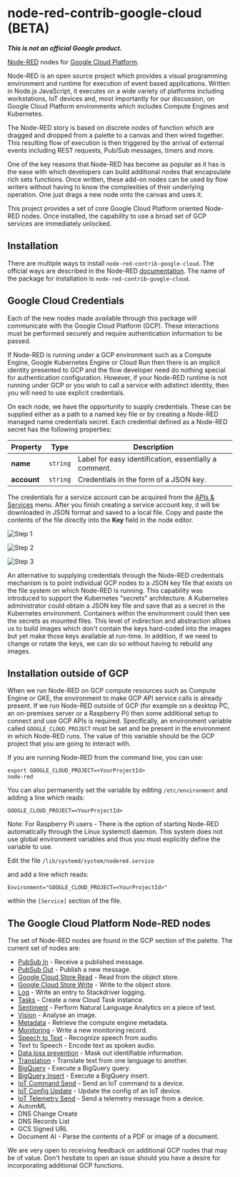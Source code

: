 node-red-contrib-google-cloud **(BETA)**
=====================================

**_This is not an official Google product._**

[Node-RED](http://nodered.org) nodes for [Google Cloud Platform](https://cloud.google.com/).

Node-RED is an open source project which provides a visual programming environment and runtime for execution of event based applications.  Written in Node.js
JavaScript, it executes on a wide variety of platforms including workstations, IoT devices and, most importantly for our discussion, on Google Cloud Platform
environments which includes Compute Engines and Kubernetes.

The Node-RED story is based on discrete *nodes* of function which are dragged and dropped from a palette to a canvas and then wired together.  This
resulting flow of execution is then triggered by the arrival of external events including REST requests, Pub/Sub messages, timers and more.

One of the key reasons that Node-RED has become as popular as it has is the ease with which developers can build additional nodes that encapsulate rich
sets functions.  Once written, these add-on nodes can be used by flow writers without having to know the complexities of their underlying operation.  One just drags 
a new node onto the canvas and uses it.

This project provides a set of core Google Cloud Platform oriented Node-RED nodes.  Once installed, the capability to use a broad set of GCP services are immediately unlocked.

## Installation

There are multiple ways to install `node-red-contrib-google-cloud`. The official ways are described in the Node-RED [documentation](https://nodered.org/docs/getting-started/adding-nodes).  The name of the package for installation is `node-red-contrib-google-cloud`.

## Google Cloud Credentials

Each of the new nodes made available through this package will communicate with the Google Cloud Platform (GCP).  These interactions must be performed securely and require authentication information to be passed.

If Node-RED is running under a GCP environment such as a Compute Engine, Google Kubernetes Engine or Cloud Run then there is an implicit identity presented
to GCP and the flow developer need do nothing special for authentication configuration.  However, if your Node-RED runtime is not running
under GCP or you wish to call a service with adistinct identity, then you will need to use explicit credentials.

On each node, we have the opportunity to supply credentials.  These can be supplied either as a path to a named key file or by creating a Node-RED managed name credentials secret.  Each credential defined as a Node-RED secret has the following properties:


| Property    | Type     | Description                                          |
| ----------- | -------- | ---------------------------------------------------- |
| **name**    | `string` | Label for easy identification, essentially a comment. |
| **account** | `string` | Credentials in the form of a JSON key.               |

The credentials for a service account can be acquired from the [APIs & Services](https://console.cloud.google.com/apis/credentials) menu. After you finish creating a service account key, it will be downloaded in JSON format and saved to a local file.
Copy and paste the contents of the file directly into the **Key** field in the node editor.

![Step 1](docs/images/credentials1.png)

![Step 2](docs/images/credentials2.png)

![Step 3](docs/images/credentials3.png)

An alternative to supplying credentials through the  Node-RED credentials mechanism is to point individual GCP nodes to a JSON key file that exists on the file system on which Node-RED is running.  This capability was introduced to support the Kubernetes "secrets" architecture.  A Kubernetes administrator could obtain a JSON key file and save that as a secret in the Kubernetes environment.  Containers within the environment could then see the secrets as mounted files.  This level of indirection and abstraction allows us to build images which don't contain the keys hard-coded into the images but yet make those keys available at run-time.  In addition, if we need to change or rotate the keys, we can do so without having to rebuild any images.

## Installation outside of GCP

When we run Node-RED on GCP compute resources such as Compute Engine or GKE, the environment to make GCP API service calls is already present.  If we run Node-RED outside of GCP (for example on a desktop PC, an on-premises server or a Raspberry Pi) then some additional setup to connect and use GCP APIs is required.  Specifically, an environment variable called `GOOGLE_CLOUD_PROJECT` must be set and be present in the environment in which Node-RED runs.  The value of this variable should be the GCP project that you are going to interact with.

If you are running Node-RED from the command line, you can use:

```
export GOOGLE_CLOUD_PROJECT=<YourProjectId>
node-red
```

You can also permanently set the variable by editing `/etc/environment` and adding a line which reads:

```
GOOGLE_CLOUD_PROJECT=<YourProjectId>
```

Note: For Raspberry Pi users - There is the option of starting Node-RED automatically through the Linux systemctl daemon.  This system does not use global environment variables and thus you must explicitly define the variable to use.

Edit the file `/lib/systemd/system/nodered.service`

and add a line which reads:

```
Environment="GOOGLE_CLOUD_PROJECT=<YourProjectId>"
```

within the `[Service]` section of the file.


## The Google Cloud Platform Node-RED nodes

The set of Node-RED nodes are found in the GCP section of the palette.  The current set of nodes are:

* [PubSub In](docs/pubsub_in.md) - Receive a published message.
* [PubSub Out](docs/pubsub_out.md) - Publish a new message.
* [Google Cloud Store Read](docs/gcs_read.md) - Read from the object store.
* [Google Cloud Store Write](docs/gcs_write.md) - Write to the object store.
* [Log](docs/log.md) - Write an entry to Stackdriver logging.
* [Tasks](docs/tasks.md) - Create a new Cloud Task instance.
* [Sentiment](docs/sentiment.md) - Perform Natural Language Analytics on a piece of text.
* [Vision](docs/vision.md) - Analyse an image.
* [Metadata](docs/metadata.md) - Retrieve the compute engine metadata.
* [Monitoring](docs/monitoring.md) - Write a new monitoring record.
* [Speech to Text](docs/speech_to_text.md) - Recognize speech from audio.
* Text to Speech - Encode text as spoken audio.
* [Data loss prevention](docs/dlp.md) - Mask out identifiable information.
* [Translation](docs/translate.md) - Translate text from one language to another.
* [BigQuery](docs/bigquery.md) - Execute a BigQuery query.
* [BigQuery Insert](docs/bigquery-insert.md) - Execute a BigQuery insert.
* [IoT Command Send](docs/iot_send_command.md) - Send an IoT command to a device.
* [IoT Config Update](docs/iot_update_config.md) - Update the config of an IoT device.
* [IoT Telemetry Send](docs/iot_telemetry_send.md) - Send a telemetry message from a device.
* AutomML
* DNS Change Create
* DNS Records List
* GCS Signed URL
* Document AI - Parse the contents of a PDF or image of a document.

We are very open to receiving feedback on additional GCP nodes that may be of value.  Don't hesitate to open an issue should you have a desire
for incorporating additional GCP functions.